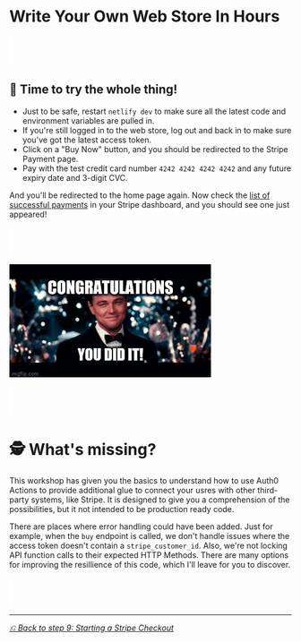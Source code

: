 # Write Your Own Web Store In Hours

![spacer](workshop-assets/readme-images/spacer.png)

## 🧪 Time to try the whole thing!

- Just to be safe, restart `netlify dev` to make sure all the latest code and environment variables are pulled in.
- If you're still logged in to the web store, log out and back in to make sure you've got the latest access token.
- Click on a "Buy Now" button, and you should be redirected to the Stripe Payment page.
- Pay with the test credit card number `4242 4242 4242 4242` and any future expiry date and 3-digit CVC.

And you'll be redirected to the home page again. Now check the [list of successful payments](https://dashboard.stripe.com/test/payments?status%5B%5D=successful) in your Stripe dashboard, and you should see one just appeared!

![spacer](workshop-assets/readme-images/spacer.png)

![🎉 🎊 CONGRATS! YOU'VE CREATED YOUR OWN WEB STORE 🎉 🎊](workshop-assets/readme-images/congratulations.gif)

![spacer](workshop-assets/readme-images/spacer.png)

# 🕵️ What's missing?

This workshop has given you the basics to understand how to use Auth0 Actions to provide additional glue to connect your usres with other third-party systems, like Stripe. It is designed to give you a comprehension of the possibilities, but it not intended to be production ready code.

There are places where error handling could have been added. Just for example, when the `buy` endpoint is called, we don't handle issues where the access token doesn't contain a `stripe_customer_id`. Also, we're not locking API function calls to their expected HTTP Methods. There are many options for improving the resillience of this code, which I'll leave for you to discover.

![spacer](workshop-assets/readme-images/spacer.png)

---

_[⎌ Back to step 9: Starting a Stripe Checkout](./STEP-9-START-CHECKOUT.md)_

